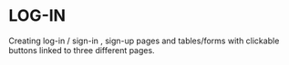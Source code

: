 # LOG-IN
Creating log-in / sign-in , sign-up pages and tables/forms  with clickable buttons linked to three different pages.
